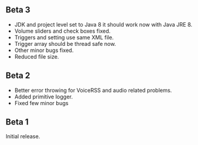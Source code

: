 ## Beta 3
* JDK and project level set to Java 8 it should work now with Java JRE 8.
* Volume sliders and check boxes fixed.
* Triggers and setting use same XML file.
* Trigger array should be thread safe now.
* Other minor bugs fixed.
* Reduced file size.

## Beta 2
* Better error throwing for VoiceRSS and audio related problems.
* Added primitive logger.
* Fixed few minor bugs

## Beta 1
Initial release.

